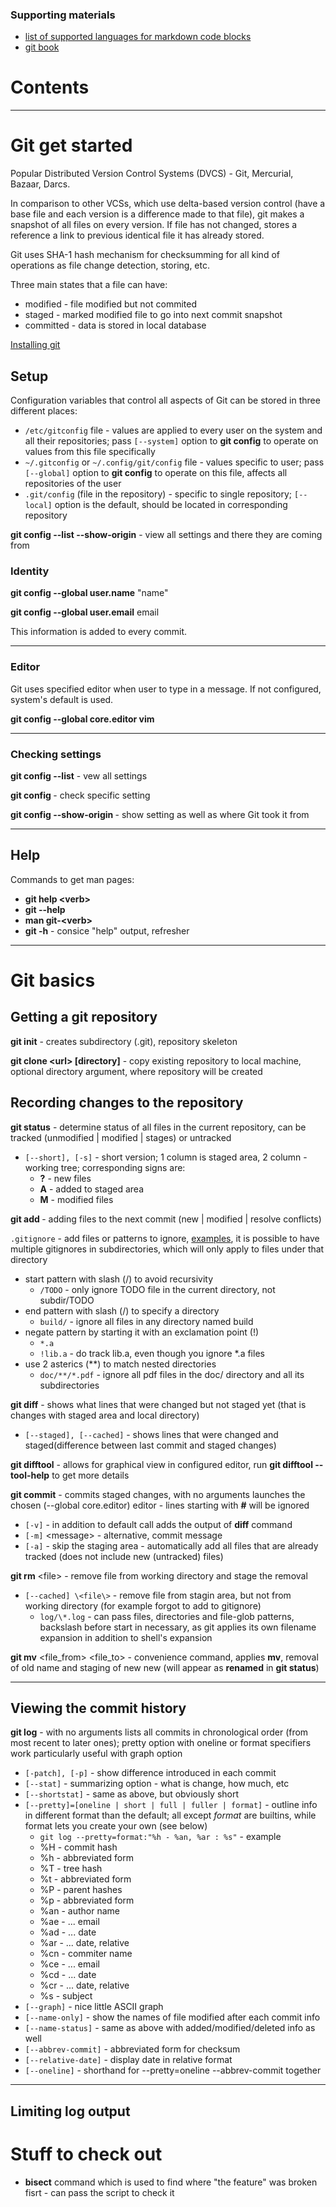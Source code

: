 ### Supporting materials
* [list of supported languages for markdown code blocks](https://github.com/github/linguist/blob/master/lib/linguist/languages.yml)
* [git book](https://git-scm.com/book/en/v2)

# Contents

----------

# Git get started

Popular Distributed Version Control Systems (DVCS) - Git, Mercurial, Bazaar, Darcs.

In comparison to other VCSs, which use delta-based version control (have a base file and each version is a difference made to that file), git makes a snapshot of all files on every version. If file has not changed, stores a reference a link to previous identical file it has already stored.

Git uses SHA-1 hash mechanism for checksumming for all kind of operations as file change detection, storing, etc.

Three main states that a file can have:
- modified - file modified but not commited
- staged - marked modified file to go into next commit snapshot
- committed - data is stored in local database

[Installing git](https://git-scm.com/book/en/v2/Getting-Started-Installing-Git)

## Setup

Configuration variables that control all aspects of Git can be stored in three different places:
- `/etc/gitconfig` file - values are applied to every user on the system and all their repositories; pass `[--system]` option to **git config** to operate on values from this file specifically
- `~/.gitconfig` or `~/.config/git/config` file - values specific to user; pass `[--global]` option to **git config** to operate on this file, affects all repositories of the user
- `.git/config` (file in the repository) - specific to single repository; `[--local]` option is the default, should be located in corresponding repository

**git config --list --show-origin** - view all settings and there they are coming from

### Identity

**git config --global user.name** "name"

**git config --global user.email** email

This information is added to every commit.

----------

### Editor

Git uses specified editor when user to type in a message. If not configured, system's default is used.

**git config --global core.editor vim**

----------

### Checking settings

**git config --list** - vew all settings

**git config <setting>** - check specific setting

**git config --show-origin <setting>** - show setting as well as where Git took it from

----------

## Help

Commands to get man pages:
- **git help \<verb\>**
- **git <verb> --help**
- **man git-\<verb\>**
- **git <verb> -h** - consice "help" output, refresher

----------

# Git basics

## Getting a git repository

**git init** - creates subdirectory (.git), repository skeleton

**git clone \<url\> [directory]** - copy existing repository to local machine, optional directory argument, where repository will be created

## Recording changes to the repository

**git status** - determine status of all files in the current repository, can be tracked (unmodified | modified | stages) or untracked

- `[--short], [-s]` - short version; 1 column is staged area, 2 column - working tree; corresponding signs are:
	+ **?** - new files
	+ **A** - added to staged area
	+ **M** - modified files

**git add <file>** - adding files to the next commit (new | modified | resolve conflicts)

`.gitignore` - add files or patterns to ignore, [examples](https://github.com/github/gitignore), it is possible to have multiple gitignores in subdirectories, which will only apply to files under that directory
- start pattern with slash (/) to avoid recursivity
	+ `/TODO` - only ignore TODO file in the current directory, not subdir/TODO
- end pattern with slash (/) to specify a directory
	+ `build/` - ignore all files in any directory named build
- negate pattern by starting it with an exclamation point (!)
	+ `*.a`
	+ `!lib.a` - do track lib.a, even though you ignore \*.a files
- use 2 asterics (\*\*) to match nested directories
	+ `doc/**/*.pdf` - ignore all pdf files in the doc/ directory and all its subdirectories

**git diff** - shows what lines that were changed but not staged yet (that is changes with staged area and local directory)

+ `[--staged], [--cached]` - shows lines that were changed and staged(difference between last commit and staged changes)

**git difftool** - allows for graphical view in configured editor, run **git difftool --tool-help** to get more details

**git commit** - commits staged changes, with no arguments launches the chosen (--global core.editor) editor - lines starting with **#** will be ignored

+ `[-v]` - in addition to default call adds the output of **diff** command
+ `[-m]` \<message\> - alternative, commit message
+ `[-a]` - skip the staging area - automatically add all files that are already tracked (does not include new (untracked) files)

**git rm** \<file\> - remove file from working directory and stage the removal

+ `[--cached] \<file\>` - remove file from stagin area, but not from working directory (for example forgot to add to gitignore)
	- `log/\*.log` - can pass files, directories and file-glob patterns, backslash before start in necessary, as git applies its own filename expansion in addition to shell's expansion

**git mv** \<file_from\> \<file_to\> - convenience command, applies **mv**, removal of old name and staging of new new (will appear as **renamed** in **git status**)

----------

## Viewing the commit history

**git log** - with no arguments lists all commits in chronological order (from most recent to later ones); pretty option with oneline or format specifiers work particularly useful with graph option

+ `[-patch], [-p]` - show difference introduced in each commit
+ `[--stat]` - summarizing option - what is change, how much, etc
+ `[--shortstat]` - same as above, but obviously short
+ `[--pretty]=[oneline | short | full | fuller | format]` - outline info in different format than the default; all except *format* are builtins, while format lets you create your own (see below)
	- `git log --pretty=format:"%h - %an, %ar : %s"` - example
	- %H - commit hash
	- %h - abbreviated form
	- %T - tree hash
	- %t - abbreviated form
	- %P - parent hashes
	- %p - abbreviated form
	- %an - author name
	- %ae - ... email
	- %ad - ... date
	- %ar - ... date, relative
	- %cn - commiter name
	- %ce - ... email
	- %cd - ... date
	- %cr - ... date, relative
	- %s - subject
+ `[--graph]` - nice little ASCII graph
+ `[--name-only]` - show the names of file modified after each commit info
+ `[--name-status]` - same as above with added/modified/deleted info as well
+ `[--abbrev-commit]` - abbreviated form for checksum
+ `[--relative-date]` - display date in relative format
+ `[--oneline]` - shorthand for --pretty=oneline --abbrev-commit together

----------

## Limiting log output

# Stuff to check out
- **bisect** command which is used to find where "the feature" was broken fisrt - can pass the script to check it
